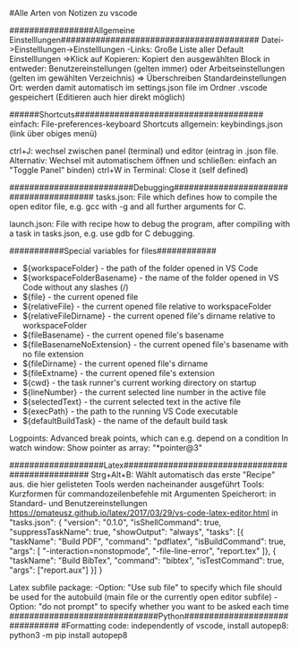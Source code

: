 #Alle Arten von Notizen zu vscode


#################Allgemeine Einstelllungen########################################
Datei->Einstelllungen->Einstelllungen
-Links: Große Liste aller Default Einstelllungen
=>Klick auf Kopieren: Kopiert den ausgewählten Block in entweder: Benutzereinstellungen (gelten immer) oder Arbeitseinstellungen (gelten im gewählten Verzeichnis) => Überschreiben Standardeinstellungen
Ort: werden damit automatisch im settings.json file im Ordner .vscode gespeichert (Editieren auch hier direkt möglich)

######Shortcuts######################################
einfach: File-preferences-keyboard Shortcuts
allgemein: keybindings.json (link über obiges menü)

ctrl+J: wechsel zwischen panel (terminal) und editor (eintrag in .json file. Alternativ: Wechsel mit automatischem öffnen und schließen: einfach an "Toggle Panel" binden)
ctrl+W in Terminal: Close it (self defined)


#########################Debugging########################################
tasks.json: File which defines how to compile the open editor file, e.g. gcc with -g and all further arguments for C.

launch.json: File with recipe how to debug the program, after compiling with a task in tasks.json, e.g. use gdb for C debugging.

###########Special variables for files############
* ${workspaceFolder} - the path of the folder opened in VS Code
* ${workspaceFolderBasename} - the name of the folder opened in VS Code without any slashes (/)
* ${file} - the current opened file
* ${relativeFile} - the current opened file relative to workspaceFolder
* ${relativeFileDirname} - the current opened file's dirname relative to workspaceFolder
* ${fileBasename} - the current opened file's basename
* ${fileBasenameNoExtension} - the current opened file's basename with no file extension
* ${fileDirname} - the current opened file's dirname
* ${fileExtname} - the current opened file's extension
* ${cwd} - the task runner's current working directory on startup
* ${lineNumber} - the current selected line number in the active file
* ${selectedText} - the current selected text in the active file
* ${execPath} - the path to the running VS Code executable
* ${defaultBuildTask} - the name of the default build task



Logpoints: Advanced break points, which can e.g. depend on a condition
In watch window:
Show pointer as array: "*pointer@3"

###################Latex#################################################
Strg+Alt+B: Wählt automatisch das erste "Recipe" aus. die hier gelisteten Tools werden nacheinander ausgeführt
Tools: Kurzformen für commandozeilenbefehle mit Argumenten
Speicherort: in Standard- und Benutzereinstellungen
https://pmateusz.github.io/latex/2017/03/29/vs-code-latex-editor.html
in "tasks.json":
{
 "version": "0.1.0",
 "isShellCommand": true,
 "suppressTaskName": true,
 "showOutput": "always",
 "tasks": [{
         "taskName": "Build PDF",
         "command": "pdflatex",
         "isBuildCommand": true,
         "args": [
             "-interaction=nonstopmode",
             "-file-line-error",
             "report.tex"
         ]}, {
         "taskName": "Build BibTex",
         "command": "bibtex",
         "isTestCommand": true,
         "args": ["report.aux"]
         }]
}

Latex subfile package:
-Option: "Use sub file" to specify which file should be used for the autobuild (main file or the currently open editor subfile)
-Option: "do not prompt" to specify whether you want to be asked each time
##############################Python###############################
#Formatting code: independently of vscode, install autopep8: python3 -m pip install autopep8


























